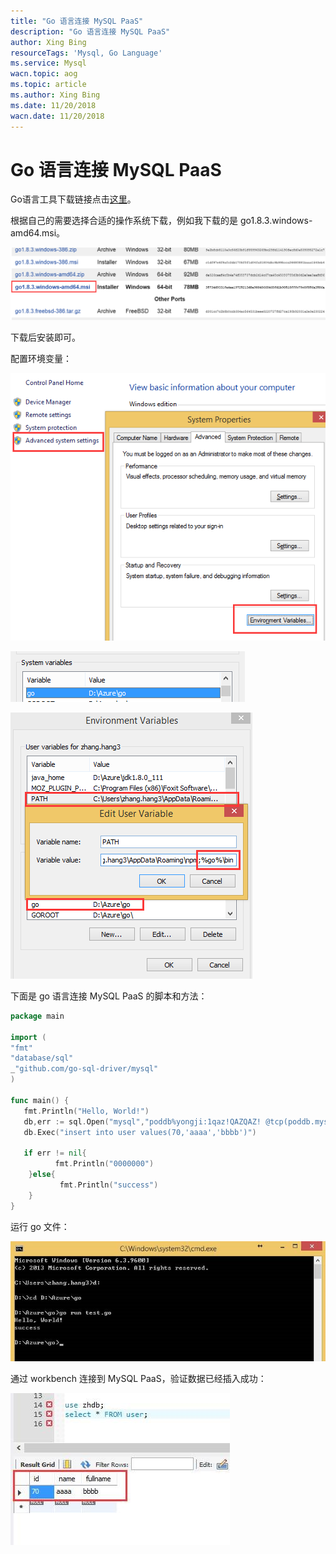 ```yaml
---
title: "Go 语言连接 MySQL PaaS"
description: "Go 语言连接 MySQL PaaS"
author: Xing Bing
resourceTags: 'Mysql, Go Language'
ms.service: Mysql
wacn.topic: aog
ms.topic: article
ms.author: Xing Bing
ms.date: 11/20/2018
wacn.date: 11/20/2018
---
```


# Go 语言连接 MySQL PaaS

Go语言工具下载链接点击[这里](https://golang.org/dl/)。

根据自己的需要选择合适的操作系统下载，例如我下载的是 go1.8.3.windows-amd64.msi。

![01](media/aog-mysql-howto-connect-mysql-pass-by-go-language/01.png "01")

下载后安装即可。

配置环境变量：

![02](media/aog-mysql-howto-connect-mysql-pass-by-go-language/02.png "02")

![03](media/aog-mysql-howto-connect-mysql-pass-by-go-language/03.png "03")

![04](media/aog-mysql-howto-connect-mysql-pass-by-go-language/04.png "04")

下面是 go 语言连接 MySQL PaaS 的脚本和方法：

```go
package main

import (
"fmt"
"database/sql"
_"github.com/go-sql-driver/mysql"
)

func main() {
   fmt.Println("Hello, World!")
   db,err := sql.Open("mysql","poddb%yongji:1qaz!QAZQAZ! @tcp(poddb.mysqldb.chinacloudapi.cn:3306)/zhdb")
   db.Exec("insert into user values(70,'aaaa','bbbb')")

   if err != nil{
          fmt.Println("0000000")
    }else{
           fmt.Println("success")
    }
}
```

运行 go 文件：

![05](media/aog-mysql-howto-connect-mysql-pass-by-go-language/05.jpg "05")

通过 workbench 连接到 MySQL PaaS，验证数据已经插入成功：

![06](media/aog-mysql-howto-connect-mysql-pass-by-go-language/06.jpg "06")